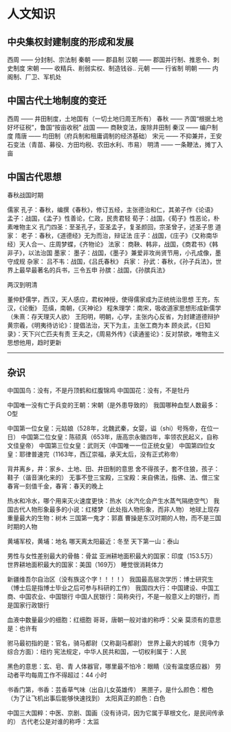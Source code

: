 # 人文知识

## 中央集权封建制度的形成和发展

西周 —— 分封制、宗法制
秦朝 —— 郡县制
汉朝 —— 郡国并行制、推恩令、刺史制度
宋朝 —— 收精兵、削弱实权、制造钱谷..
元朝 —— 行省制
明朝 —— 内阁制、厂卫、军机处

## 中国古代土地制度的变迁

西周 —— 井田制度，土地国有（一切土地归周王所有）
春秋 —— 齐国“根据土地好坏征税”，鲁国“按亩收税”
战国 —— 商鞅变法，废除井田制
秦汉 —— 编户制度
隋唐 —— 均田制（府兵制和租庸调制的经济基础）
宋元 —— 不抑兼并，王安石变法（青苗、募役、方田均税、农田水利、市易）
明清 —— 一条鞭法，摊丁入亩

## 中国古代思想

春秋战国时期

儒家
  孔子：春秋，编撰《春秋》，修订五经，主张德治和仁，其弟子作《论语》
  孟子：战国，《孟子》性善论，仁政，民贵君轻
  荀子：战国，《荀子》性恶论，朴素唯物主义
  孔门四圣：至圣孔子，亚圣孟子，复圣颜回，宗圣曾子，述圣子思
道家：
  老子：春秋，《道德经》无为而治，辩证法
  庄子：战国，《庄子》（又称南华经）天人合一、庄周梦蝶，《齐物论》
法家：
  商鞅、韩非，战国，《商君书》《韩非子》，以法治国
墨家：
  墨子：战国，《墨子》兼爱非攻尚贤节用，小孔成像，墨守成规
杂家：
  吕不韦：战国，《吕氏春秋》
兵家：
  孙武：春秋，《孙子兵法》，世界上最早最著名的兵书，三令五申
  孙膑：战国，《孙膑兵法》

两汉到明清

董仲舒儒学，西汉，天人感应，君权神授，使得儒家成为正统统治思想
王充，东汉，《论衡》
范缜，南朝，《灭神论》
程朱理学：南宋，吸收道家思想形成新儒学（朱熹：存天理灭人欲）
王阳明，明朝，心学，主张内心反省，为封建道德辩护
黄宗羲，《明夷待访论》：提倡法治，天下为主，主张工商为本
顾炎武，《日知录》：天下兴亡匹夫有责
王夫之，《周易外传》《读通鉴论》：反对禁欲，唯物主义思想他用，趋时更新

---

## 杂识

中国国鸟：没有，不是丹顶鹤和红腹锦鸡
中国国花：没有，不是牡丹

中国唯一没有亡于兵变的王朝：宋朝（是外患导致的）
我国哪种血型人数最多：O型

中国第一位女皇：元姑娘（528年，北魏武秦，女婴，谥（shi）号殇帝，在位一日）
中国第二位女皇：陈硕真（653年，唐高宗永徽四年，率领农民起义，自称文佳皇帝）
中国第三位女皇：武则天（中国唯一一位正统女皇）
中国第四位女皇：耶律普速完（1163年，西辽崇福，承天太后，没有正式称帝）

背井离乡，井：家乡、土地、田、井田制的意思
舍不得孩子，套不住狼，孩子：鞋子（谐音演化来的）
无事不登三宝殿，三宝殿：来自佛法，指佛、法、僧三宝
春宵一刻值千金，春宵：春天的晚上

热水和冷水，哪个用来灭火速度更快：热水（水汽化会产生水蒸气隔绝空气）
我国古代人物形象最多的小说：红楼梦（此处指人物形象，而非人物）
地球上现存重量最大的生物：树木
三国第一鬼才：郭嘉
曹操是东汉时期的人物，而不是三国时期的人物

黄埔军校，黄埔：地名
哪天离太阳最近：冬至
天下第一山：泰山

男性与女性差别最大的骨骼：骨盆
亚洲耕地面积最大的国家：印度（153.5万）
世界耕地面积最大的国家：美国（169万）
睡觉很消耗体力

新疆维吾尔自治区（没有族这个字！！！！）
我国最高层次学历：博士研究生（博士后是指博士毕业之后可参与科研的工作）
我国四大行：中国建设、中国工商、中国农业、中国银行
中国人民银行：简称央行，不是一般意义上的银行，而是国家行政银行

血液中数量最少的细胞：红细胞
哥哥，唐朝一般对谁的称呼：父亲
莫须有的意思是：也许有

驸马最初指的是：官名，骑马都尉（又称副马都尉）
世界上最大的城市（竞争力综合方面）：纽约
宪法规定，中华人民共和国，一切权利属于：人民

黑色的意思：玄、皂、青
人体器官，哪里最不怕冷：眼睛（没有温度感应器）
劳动者平均每周工作不得超过：44 小时

书香门第，书香：芸香草气味（出自儿女英雄传）
黑匣子，是什么颜色：橙色（为了让飞机出事后能够快速找到）
太阳真正的颜色：白色

中国三大国粹：中医、京剧、国画（没有诗词，因为它属于草根文化，是民间传承的）
古代老公是对谁的称呼：太监
